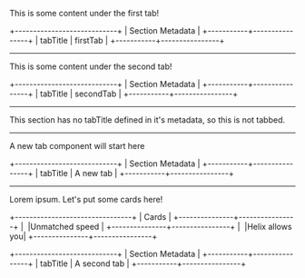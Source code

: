 This is some content under the first tab!

+----------------------------+
| Section Metadata           |
+-----------+----------------+
| tabTitle  |      firstTab  |
+-----------+----------------+

---

This is some content under the second tab!

+----------------------------+
| Section Metadata           |
+-----------+----------------+
| tabTitle  |      secondTab |
+-----------+----------------+

---

This section has no tabTitle defined in it's metadata, so this is not tabbed.

---

A new tab component will start here

+----------------------------+
| Section Metadata           |
+-----------+----------------+
| tabTitle  |      A new tab |
+-----------+----------------+

---

Lorem ipsum. Let's put some cards here!

+--------------------------------+
| Cards                          |
+---------------+----------------+
| <img src="">  |Unmatched speed |
+---------------+----------------+
| <img src="">  |Helix allows you|
+---------------+----------------+

+----------------------------+
| Section Metadata           |
+-----------+----------------+
| tabTitle  |   A second tab |
+-----------+----------------+ 
